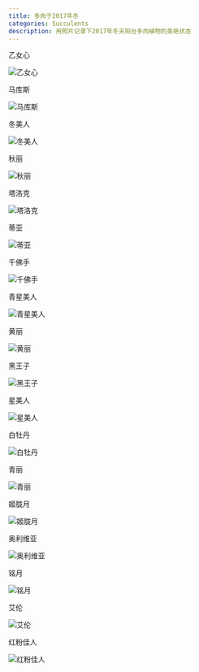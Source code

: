 ```yaml
---
title: 多肉于2017年冬
categories: Succulents
description: 用照片记录下2017年冬天阳台多肉植物的美艳状态
---
```


乙女心

![乙女心](/assets/img/20180101/DSC00143.JPG)

马库斯

![马库斯](/assets/img/20180101/DSC00182.JPG)

<!-- more -->

冬美人

![冬美人](/assets/img/20180101/DSC00202.JPG)

秋丽

![秋丽](/assets/img/20180101/DSC00212.JPG)

塔洛克

![塔洛克](/assets/img/20180101/DSC00159.JPG)

蒂亚

![蒂亚](/assets/img/20180101/DSC00138.JPG)

千佛手

![千佛手](/assets/img/20180101/DSC00154.JPG)

青星美人

![青星美人](/assets/img/20180101/DSC00114.JPG)

黄丽

![黄丽](/assets/img/20180101/DSC00160.JPG)

黑王子

![黑王子](/assets/img/20180101/DSC00200.JPG)

星美人

![星美人](/assets/img/20180101/DSC00165.JPG)

白牡丹

![白牡丹](/assets/img/20180101/DSC00148.JPG)

青丽

![青丽](/assets/img/20180101/DSC00144.JPG)

姬胧月

![姬胧月](/assets/img/20180101/DSC00183.JPG)

奥利维亚

![奥利维亚](/assets/img/20180101/DSC00215.JPG)

铭月

![铭月](/assets/img/20180101/DSC00217.JPG)

艾伦

![艾伦](/assets/img/20180101/DSC00188.JPG)

红粉佳人

![红粉佳人](/assets/img/20180101/DSC00191.JPG)